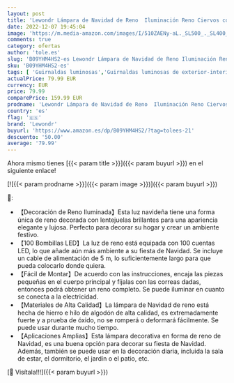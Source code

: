 ```yaml
---
layout: post
title: 'Lewondr Lámpara de Navidad de Reno  Iluminación Reno Ciervos con 100 Cuentas de LED  Luz de Metal Decorativa con Lentejuelas Brillantes para Exterior Casa Jardín Fiesta Navidad Porche  Champán Oro'
date: 2022-12-07 19:45:04
image: 'https://m.media-amazon.com/images/I/510ZAENy-aL._SL500_._SL400_.jpg'
comments: true
category: ofertas
author: 'tole.es'
slug: 'B09YHM4HS2-es Lewondr Lámpara de Navidad de Reno Iluminación Reno...'
sku: 'B09YHM4HS2-es'
tags: [ 'Guirnaldas luminosas','Guirnaldas luminosas de exterior-interior','Guirnaldas luminosas de interior','Iluminación','lewondr','navidad','🇪🇸', ]
actualPrice: 79.99 EUR
currency: EUR
price: 79.99
comparePrice: 159.99 EUR
prodname: 'Lewondr Lámpara de Navidad de Reno  Iluminación Reno Ciervos con 100 Cuentas de LED  Luz de Metal Decorativa con Lentejuelas Brillantes para Exterior Casa Jardín Fiesta Navidad Porche  Champán Oro'
country: 'es'
flag: '🇪🇸'
brand: 'Lewondr'
buyurl: 'https://www.amazon.es/dp/B09YHM4HS2/?tag=tolees-21'
descuento: '50.00'
average: '79.99'
---
```


Ahora mismo tienes [{{< param title >}}]({{< param buyurl >}}) en el siguiente enlace!

[![{{< param prodname >}}]({{< param image >}})]({{< param buyurl >}})

🔎:

- 【Decoración de Reno Iluminada】Esta luz navideña tiene una forma única de reno decorada con lentejuelas brillantes para una apariencia elegante y lujosa. Perfecto para decorar su hogar y crear un ambiente festivo.
- 【100 Bombillas LED】La luz de reno está equipada con 100 cuentas LED, lo que añade aún más ambiente a su fiesta de Navidad. Se incluye un cable de alimentación de 5 m, lo suficientemente largo para que pueda colocarlo donde quiera.
- 【Fácil de Montar】De acuerdo con las instrucciones, encaja las piezas pequeñas en el cuerpo principal y fíjalas con las correas dadas, entonces podrá obtener un reno completo. Se puede iluminar en cuanto se conecta a la electricidad.
- 【Materiales de Alta Calidad】La lámpara de Navidad de reno está hecha de hierro e hilo de algodón de alta calidad, es extremadamente fuerte y a prueba de óxido, no se romperá o deformará fácilmente. Se puede usar durante mucho tiempo.
- 【Aplicaciones Amplias】Esta lámpara decorativa en forma de reno de Navidad, es una buena opción para decorar su fiesta de Navidad. Además, también se puede usar en la decoración diaria, incluida la sala de estar, el dormitorio, el jardín o el patio, etc.

[🛒 Visítala!!!]({{< param buyurl >}})
